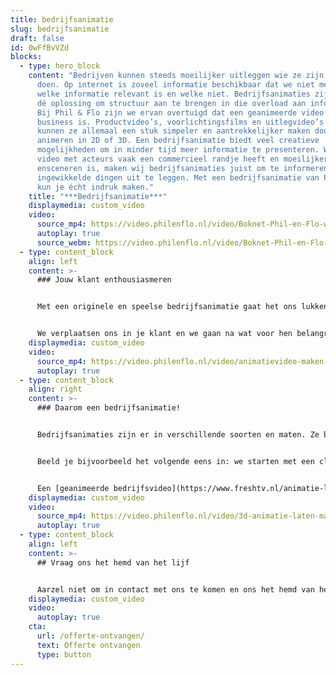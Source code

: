 ```yaml
---
title: bedrijfsanimatie
slug: bedrijfsanimatie
draft: false
id: 0wFfBvVZd
blocks:
  - type: hero_block
    content: "Bedrijven kunnen steeds moeilijker uitleggen wie ze zijn en wat ze
      doen. Op internet is zoveel informatie beschikbaar dat we niet meer weten
      welke informatie relevant is en welke niet. Bedrijfsanimaties zijn daarom
      dé oplossing om structuur aan te brengen in die overload aan informatie.
      Bij Phil & Flo zijn we ervan overtuigd dat een geanimeerde video serious
      business is. Productvideo’s, voorlichtingsfilms en uitlegvideo’s: we
      kunnen ze allemaal een stuk simpeler en aantrekkelijker maken door ze te
      animeren in 2D of 3D. Een bedrijfsanimatie biedt veel creatieve
      mogelijkheden om in minder tijd meer informatie te presenteren. Waar een
      video met acteurs vaak een commercieel randje heeft en moeilijker te
      ensceneren is, maken wij bedrijfsanimaties juist om te informeren en meer
      ingewikkelde dingen uit te leggen. Met een bedrijfsanimatie van Phil & Flo
      kun je écht indruk maken."
    title: "***Bedrijfsanimatie***"
    displaymedia: custom_video
    video:
      source_mp4: https://video.philenflo.nl/video/Boknet-Phil-en-Flo-website-source.mp4
      autoplay: true
      source_webm: https://video.philenflo.nl/video/Boknet-Phil-en-Flo-website-source.webm
  - type: content_block
    align: left
    content: >-
      ### Jouw klant enthousiasmeren


      Met een originele en speelse bedrijfsanimatie gaat het ons lukken om jouw bedrijf of product stevig(er) in de markt te zetten én maken we je klanten enthousiast. Een [corporate video](https://www.freshtv.nl/corporate-video/) laat namelijk zien dat je creatief bent en met je tijd meegaat. Eerst kijken we wat je doel en wie je doelgroep is. Wat wil je precies bereiken met je animatie? En met wie communiceren we dan? Waar heeft je klant behoefte aan en wat vinden zij leuk? Bij Phil & Flo gebruiken we hier geen moeilijke modellen voor, daarentegen: we zijn processen juist aan het vereenvoudigen.


      We verplaatsen ons in je klant en we gaan na wat voor hen belangrijk is. **Het draait immers niet om jou, maar om de klant die koning is**. En jouw bedrijf of product is de oplossing. Een bedrijfsanimatie biedt ook de mogelijkheid om gemakkelijk je huisstijl te verwerken. Klanten zullen namelijk bepaalde kleuren of karakters associëren met je organisatie. Onze bedrijfsanimaties zijn verrassend, concreet en speels. Hoe duidelijker en aantrekkelijker het verhaal, hoe makkelijker voor jouw doelgroep.
    displaymedia: custom_video
    video:
      source_mp4: https://video.philenflo.nl/video/animatievideo-maken-phil-en-flo.mp4
      autoplay: true
  - type: content_block
    align: right
    content: >-
      ### Daarom een bedrijfsanimatie!


      Bedrijfsanimaties zijn er in verschillende soorten en maten. Ze bieden je de mogelijkheid om productvoordelen écht tot leven te brengen. In een animatie kun je jouw verhaal hardop vertellen omdat je niet passief bezig bent met het vastleggen van evenementen met een camera.


      Beeld je bijvoorbeeld het volgende eens in: we starten met een close-up van jouw (hoofd)kantoor waar je medewerkers keihard aan het werk zijn. Vervolgens zoomen we uit om het hele gebouw te kunnen zien en dan schieten we omhoog de lucht in voor een totaalperspectief.


      Een [geanimeerde bedrijfsvideo](https://www.freshtv.nl/animatie-laten-maken/) maakt het eenvoudig om alles in perspectief te plaatsen. Phil & Flo laat niet los. Voorafgaand aan het produceren van je bedrijfsanimatie denken we mee met hoe we jouw video goed vindbaar kunnen maken. Je wilt natuurlijk dat zoveel mogelijk mensen jouw bedrijfsanimatie zien.
    displaymedia: custom_video
    video:
      source_mp4: https://video.philenflo.nl/video/3d-animatie-laten-maken-phil-en-flo1.mp4
      autoplay: true
  - type: content_block
    align: left
    content: >-
      ## Vraag ons het hemd van het lijf


      Aarzel niet om in contact met ons te komen en ons het hemd van het lijf te vragen over een bedrijfsanimatie. We hebben de oplossing voor jou communicatievraagstuk!
    displaymedia: custom_video
    video:
      autoplay: true
    cta:
      url: /offerte-ontvangen/
      text: Offerte ontvangen
      type: button
---
```

